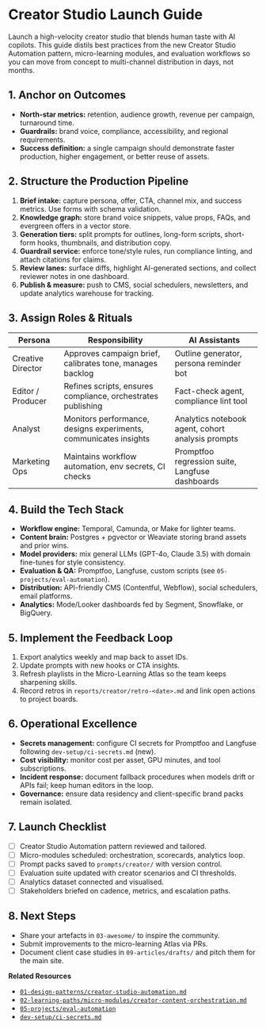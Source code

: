 # Creator Studio Launch Guide

Launch a high-velocity creator studio that blends human taste with AI copilots. This guide distils best practices from the new Creator Studio Automation pattern, micro-learning modules, and evaluation workflows so you can move from concept to multi-channel distribution in days, not months.

## 1. Anchor on Outcomes
- **North-star metrics:** retention, audience growth, revenue per campaign, turnaround time.
- **Guardrails:** brand voice, compliance, accessibility, and regional requirements.
- **Success definition:** a single campaign should demonstrate faster production, higher engagement, or better reuse of assets.

## 2. Structure the Production Pipeline
1. **Brief intake:** capture persona, offer, CTA, channel mix, and success metrics. Use forms with schema validation.
2. **Knowledge graph:** store brand voice snippets, value props, FAQs, and evergreen offers in a vector store.
3. **Generation tiers:** split prompts for outlines, long-form scripts, short-form hooks, thumbnails, and distribution copy.
4. **Guardrail service:** enforce tone/style rules, run compliance linting, and attach citations for claims.
5. **Review lanes:** surface diffs, highlight AI-generated sections, and collect reviewer notes in one dashboard.
6. **Publish & measure:** push to CMS, social schedulers, newsletters, and update analytics warehouse for tracking.

## 3. Assign Roles & Rituals
| Persona | Responsibility | AI Assistants |
| --- | --- | --- |
| Creative Director | Approves campaign brief, calibrates tone, manages backlog | Outline generator, persona reminder bot |
| Editor / Producer | Refines scripts, ensures compliance, orchestrates publishing | Fact-check agent, compliance lint tool |
| Analyst | Monitors performance, designs experiments, communicates insights | Analytics notebook agent, cohort analysis prompts |
| Marketing Ops | Maintains workflow automation, env secrets, CI checks | Promptfoo regression suite, Langfuse dashboards |

## 4. Build the Tech Stack
- **Workflow engine:** Temporal, Camunda, or Make for lighter teams.
- **Content brain:** Postgres + pgvector or Weaviate storing brand assets and prior wins.
- **Model providers:** mix general LLMs (GPT-4o, Claude 3.5) with domain fine-tunes for style consistency.
- **Evaluation & QA:** Promptfoo, Langfuse, custom scripts (see `05-projects/eval-automation`).
- **Distribution:** API-friendly CMS (Contentful, Webflow), social schedulers, email platforms.
- **Analytics:** Mode/Looker dashboards fed by Segment, Snowflake, or BigQuery.

## 5. Implement the Feedback Loop
1. Export analytics weekly and map back to asset IDs.
2. Update prompts with new hooks or CTA insights.
3. Refresh playlists in the Micro-Learning Atlas so the team keeps sharpening skills.
4. Record retros in `reports/creator/retro-<date>.md` and link open actions to project boards.

## 6. Operational Excellence
- **Secrets management:** configure CI secrets for Promptfoo and Langfuse following `dev-setup/ci-secrets.md` (new).
- **Cost visibility:** monitor cost per asset, GPU minutes, and tool subscriptions.
- **Incident response:** document fallback procedures when models drift or APIs fail; keep human editors in the loop.
- **Governance:** ensure data residency and client-specific brand packs remain isolated.

## 7. Launch Checklist
- [ ] Creator Studio Automation pattern reviewed and tailored.
- [ ] Micro-modules scheduled: orchestration, scorecards, analytics loop.
- [ ] Prompt packs saved to `prompts/creator/` with version control.
- [ ] Evaluation suite updated with creator scenarios and CI thresholds.
- [ ] Analytics dataset connected and visualised.
- [ ] Stakeholders briefed on cadence, metrics, and escalation paths.

## 8. Next Steps
- Share your artefacts in `03-awesome/` to inspire the community.
- Submit improvements to the micro-learning Atlas via PRs.
- Document client case studies in `09-articles/drafts/` and pitch them for the main site.

**Related Resources**
- [`01-design-patterns/creator-studio-automation.md`](../01-design-patterns/creator-studio-automation.md)
- [`02-learning-paths/micro-modules/creator-content-orchestration.md`](../02-learning-paths/micro-modules/creator-content-orchestration.md)
- [`05-projects/eval-automation`](../05-projects/eval-automation/README.md)
- [`dev-setup/ci-secrets.md`](../dev-setup/ci-secrets.md)